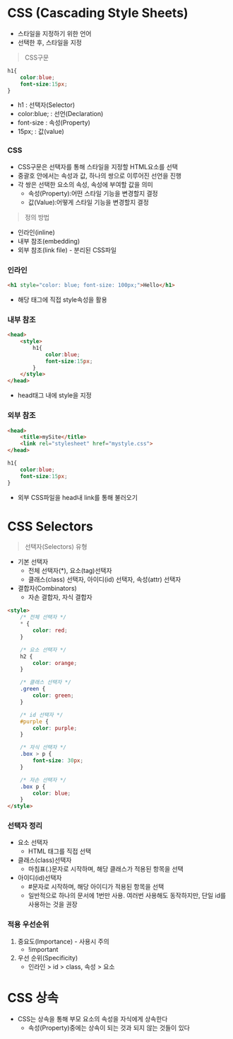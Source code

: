 # CSS (Cascading Style Sheets)
- 스타일을 지정하기 위한 언어
- 선택한 후, 스타일을 지정
> CSS구문
```css
h1{
    color:blue;
    font-size:15px;
}
```
- h1 : 선택자(Selector)
- color:blue; : 선언(Declaration)
- font-size : 속성(Property)
- 15px; : 값(value)
### CSS
- CSS구문은 선택자를 통해 스타일을 지정할 HTML요소를 선택
- 중괄호 안에서는 속성과 값, 하나의 쌍으로 이루어진 선언을 진행
- 각 쌍은 선택한 요소의 속성, 속성에 부여할 값을 의미
    - 속성(Property):어떤 스타일 기능을 변경할지 결정
    - 값(Value):어떻게 스타일 기능을 변경할지 결정
> 정의 방법
- 인라인(inline)
- 내부 참조(embedding)
- 외부 참조(link file) - 분리된 CSS파일
### 인라인
```html
<h1 style="color: blue; font-size: 100px;">Hello</h1>
```
- 해당 태그에 직접 style속성을 활용
### 내부 참조
```html
<head>
    <style>
        h1{
            color:blue;
            font-size:15px;
        }
    </style>
</head>
```
- head태그 내에 style을 지정
### 외부 참조
```html
<head>
    <title>mySite</title>
    <link rel="stylesheet" href="mystyle.css">
</head>
```
```css
h1{
    color:blue;
    font-size:15px;
}
```
- 외부 CSS파일을 head내 link를 통해 불러오기

# CSS Selectors
> 선택자(Selectors) 유형
- 기본 선택자
    - 전체 선택자(*), 요소(tag)선택자
    - 클래스(class) 선택자, 아이디(id) 선택자, 속성(attr) 선택자
- 결합자(Combinators)
    - 자손 결합자, 자식 결합자

```html
<style>
    /* 전체 선택자 */
    * {
        color: red;
    }

    /* 요소 선택자 */
    h2 {
        color: orange;
    }

    /* 클래스 선택자 */
    .green {
        color: green;
    }

    /* id 선택자 */
    #purple {
        color: purple;
    }

    /* 자식 선택자 */
    .box > p {
        font-size: 30px;
    }

    /* 자손 선택자 */
    .box p {
        color: blue;
    }
</style>
```
### 선택자 정리
- 요소 선택자
    - HTML 태그를 직접 선택
- 클래스(class)선택자
    - 마침표(.)문자로 시작하며, 해당 클래스가 적용된 항목을 선택
- 아이디(id)선택자
    - #문자로 시작하며, 해당 아이디가 적용된 항목을 선택
    - 일반적으로 하나의 문서에 1번만 사용. 여러번 사용해도 동작하지만, 단일 id를 사용하는 것을 권장
### 적용 우선순위
1. 중요도(Importance) - 사용시 주의
    - !important
2. 우선 순위(Specificity)
    - 인라인 > id > class, 속성 > 요소

# CSS 상속
- CSS는 상속을 통해 부모 요소의 속성을 자식에게 상속한다
    - 속성(Property)중에는 상속이 되는 것과 되지 않는 것들이 있다